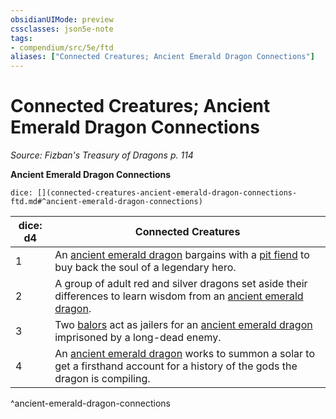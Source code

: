 ```yaml
---
obsidianUIMode: preview
cssclasses: json5e-note
tags:
- compendium/src/5e/ftd
aliases: ["Connected Creatures; Ancient Emerald Dragon Connections"]
---
```

# Connected Creatures; Ancient Emerald Dragon Connections
*Source: Fizban's Treasury of Dragons p. 114* 

**Ancient Emerald Dragon Connections**

`dice: [](connected-creatures-ancient-emerald-dragon-connections-ftd.md#^ancient-emerald-dragon-connections)`

| dice: d4 | Connected Creatures |
|----------|---------------------|
| 1 | An [ancient emerald dragon](compendium/bestiary/dragon/ancient-emerald-dragon-ftd.md) bargains with a [pit fiend](compendium/bestiary/fiend/pit-fiend.md) to buy back the soul of a legendary hero. |
| 2 | A group of adult red and silver dragons set aside their differences to learn wisdom from an [ancient emerald dragon](compendium/bestiary/dragon/ancient-emerald-dragon-ftd.md). |
| 3 | Two [balors](compendium/bestiary/fiend/balor.md) act as jailers for an [ancient emerald dragon](compendium/bestiary/dragon/ancient-emerald-dragon-ftd.md) imprisoned by a long-dead enemy. |
| 4 | An [ancient emerald dragon](compendium/bestiary/dragon/ancient-emerald-dragon-ftd.md) works to summon a solar to get a firsthand account for a history of the gods the dragon is compiling. |
^ancient-emerald-dragon-connections
